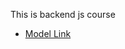 This is backend js course
- [Model Link](https://app.eraser.io/workspace/YtPqZ1VogxGy1jzIDkzj?origin=share)
